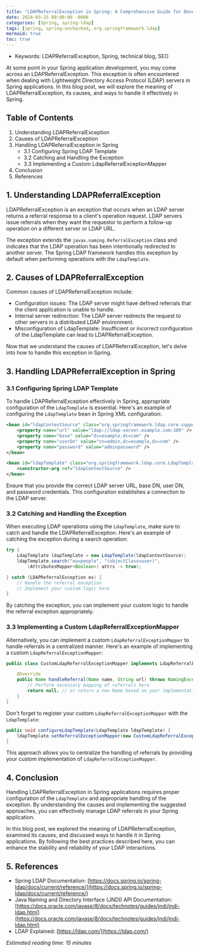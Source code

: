 ```yaml
---
title: "LDAPReferralException in Spring: A Comprehensive Guide for Developers"
date: 2024-03-25 09:00:00 -0000
categories: [Spring, spring-ldap]
tags: [spring, spring-unchecked, org.springframework.ldap]
mermaid: true
toc: true
---
```



- Keywords: LDAPReferralException, Spring, technical blog, SEO

At some point in your Spring application development, you may come across an LDAPReferralException. This exception is often encountered when dealing with Lightweight Directory Access Protocol (LDAP) servers in Spring applications. In this blog post, we will explore the meaning of LDAPReferralException, its causes, and ways to handle it effectively in Spring.

## Table of Contents

1. Understanding LDAPReferralException
2. Causes of LDAPReferralException
3. Handling LDAPReferralException in Spring
   - 3.1 Configuring Spring LDAP Template
   - 3.2 Catching and Handling the Exception
   - 3.3 Implementing a Custom LdapReferralExceptionMapper
4. Conclusion
5. References

## 1. Understanding LDAPReferralException

LDAPReferralException is an exception that occurs when an LDAP server returns a referral response to a client's operation request. LDAP servers issue referrals when they want the requestor to perform a follow-up operation on a different server or LDAP URL.

The exception extends the `javax.naming.ReferralException` class and indicates that the LDAP operation has been intentionally redirected to another server. The Spring LDAP framework handles this exception by default when performing operations with the `LdapTemplate`.

## 2. Causes of LDAPReferralException

Common causes of LDAPReferralException include:

- Configuration issues: The LDAP server might have defined referrals that the client application is unable to handle.
- Internal server redirection: The LDAP server redirects the request to other servers in a distributed LDAP environment.
- Misconfiguration of LdapTemplate: Insufficient or incorrect configuration of the LdapTemplate can lead to LDAPReferralException.

Now that we understand the causes of LDAPReferralException, let's delve into how to handle this exception in Spring.

## 3. Handling LDAPReferralException in Spring

### 3.1 Configuring Spring LDAP Template

To handle LDAPReferralException effectively in Spring, appropriate configuration of the `LdapTemplate` is essential. Here's an example of configuring the `LdapTemplate` bean in Spring XML configuration:

```xml
<bean id="ldapContextSource" class="org.springframework.ldap.core.support.LdapContextSource">
    <property name="url" value="ldap://ldap-server.example.com:389" />
    <property name="base" value="dc=example,dc=com" />
    <property name="userDn" value="cn=admin,dc=example,dc=com" />
    <property name="password" value="adminpassword" />
</bean>

<bean id="ldapTemplate" class="org.springframework.ldap.core.LdapTemplate">
    <constructor-arg ref="ldapContextSource" />
</bean>
```

Ensure that you provide the correct LDAP server URL, base DN, user DN, and password credentials. This configuration establishes a connection to the LDAP server.

### 3.2 Catching and Handling the Exception

When executing LDAP operations using the `LdapTemplate`, make sure to catch and handle the LDAPReferralException. Here's an example of catching the exception during a search operation:

```java
try {
    LdapTemplate ldapTemplate = new LdapTemplate(ldapContextSource);
    ldapTemplate.search("ou=people", "(objectClass=user)",
        (AttributesMapper<Boolean>) attrs -> true);

} catch (LDAPReferralException ex) {
    // Handle the referral exception
    // Implement your custom logic here
}
```

By catching the exception, you can implement your custom logic to handle the referral exception appropriately.

### 3.3 Implementing a Custom LdapReferralExceptionMapper

Alternatively, you can implement a custom `LdapReferralExceptionMapper` to handle referrals in a centralized manner. Here's an example of implementing a custom `LdapReferralExceptionMapper`:

```java
public class CustomLdapReferralExceptionMapper implements LdapReferralExceptionMapper {

    @Override
    public Name handleReferral(Name name, String url) throws NamingException {
        // Perform necessary mapping of referrals here
        return null; // or return a new Name based on your implementation
    }
}
```

Don't forget to register your custom `LdapReferralExceptionMapper` with the `LdapTemplate`:

```java
public void configureLdapTemplate(LdapTemplate ldapTemplate) {
    ldapTemplate.setReferralExceptionMapper(new CustomLdapReferralExceptionMapper());
}
```

This approach allows you to centralize the handling of referrals by providing your custom implementation of `LdapReferralExceptionMapper`.

## 4. Conclusion

Handling LDAPReferralException in Spring applications requires proper configuration of the `LdapTemplate` and appropriate handling of the exception. By understanding the causes and implementing the suggested approaches, you can effectively manage LDAP referrals in your Spring application.

In this blog post, we explored the meaning of LDAPReferralException, examined its causes, and discussed ways to handle it in Spring applications. By following the best practices described here, you can enhance the stability and reliability of your LDAP interactions.

## 5. References

- Spring LDAP Documentation: [https://docs.spring.io/spring-ldap/docs/current/reference/](https://docs.spring.io/spring-ldap/docs/current/reference/)
- Java Naming and Directory Interface (JNDI) API Documentation: [https://docs.oracle.com/javase/8/docs/technotes/guides/jndi/jndi-ldap.html](https://docs.oracle.com/javase/8/docs/technotes/guides/jndi/jndi-ldap.html)
- LDAP Explained: [https://ldap.com/](https://ldap.com/)

*Estimated reading time: 15 minutes*